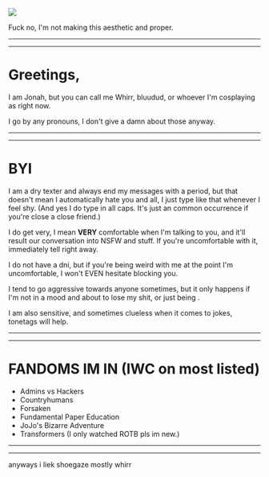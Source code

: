 ![](https://komarev.com/ghpvc/?username=phyooma&color=blueviolet&style=for-the-badge)

Fuck no, I'm not making this aesthetic and proper.

***
***

# Greetings,

I am Jonah, but you can call me Whirr, bluudud, or whoever I'm cosplaying as right now.

I go by any pronouns, I don't give a damn about those anyway.

***
***

# BYI

I am a dry texter and always end my messages with a period, but that doesn't mean I automatically hate you and all, I just type like that whenever I feel shy.
(And yes I do type in all caps. It's just an common occurrence if you're close a close friend.)

I do get very, I mean **VERY** comfortable when I'm talking to you, and it'll result our conversation into NSFW and stuff. If you're uncomfortable with it, immediately tell right away.

I do not have a dni, but if you're being weird with me at the point I'm uncomfortable, I won't EVEN hesitate blocking you.

I tend to go aggressive towards anyone sometimes, but it only happens if I'm not in a mood and about to lose my shit, or just being .

I am also sensitive, and sometimes clueless when it comes to jokes, tonetags will help.

***
***

# FANDOMS IM IN (IWC on most listed)

- Admins vs Hackers
- Countryhumans
- Forsaken
- Fundamental Paper Education
- JoJo's Bizarre Adventure
- Transformers (I only watched ROTB pls im new.)

***
***


















anyways i liek shoegaze mostly whirr
